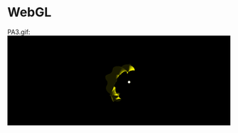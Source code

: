 # WebGL

PA3.gif:
![PA3gif](https://github.com/ZZdenis/VISUALIZATION-OF-GRAPHICAL-AND-GEOMETRIC-INFORMATION/blob/PA3/PA3.gif)